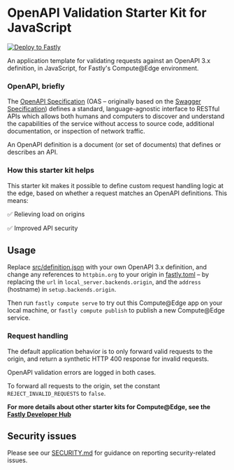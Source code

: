 # OpenAPI Validation Starter Kit for JavaScript

[![Deploy to Fastly](https://deploy.edgecompute.app/button)](https://deploy.edgecompute.app/deploy)

An application template for validating requests against an OpenAPI 3.x definition, in JavaScript, for Fastly's Compute@Edge environment. 

### OpenAPI, briefly

The [OpenAPI Specification](https://spec.openapis.org/oas/latest.html) (OAS – originally based on the [Swagger Specification](https://swagger.io/specification/)) defines a standard, language-agnostic interface to RESTful APIs which allows both humans and computers to discover and understand the capabilities of the service without access to source code, additional documentation, or inspection of network traffic.

An OpenAPI definition is a document (or set of documents) that defines or describes an API.

### How this starter kit helps

This starter kit makes it possible to define custom request handling logic at the edge, based on whether a request matches an OpenAPI definitions. This means:

✅ Relieving load on origins 

✅ Improved API security

## Usage

Replace [src/definition.json](./src/definition.json) with your own OpenAPI 3.x definition, and change any references to `httpbin.org` to your origin in [fastly.toml](./fastly.toml) – by replacing the `url` in `local_server.backends.origin`, and the `address` (hostname) in `setup.backends.origin`.

Then run `fastly compute serve` to try out this Compute@Edge app on your local machine, or `fastly compute publish` to publish a new Compute@Edge service.

### Request handling

The default application behavior is to only forward valid requests to the origin, and return a synthetic HTTP 400 response for invalid requests.

OpenAPI validation errors are logged in both cases.

To forward all requests to the origin, set the constant `REJECT_INVALID_REQUESTS` to `false`.

**For more details about other starter kits for Compute@Edge, see the [Fastly Developer Hub](https://developer.fastly.com/solutions/starters)**

## Security issues

Please see our [SECURITY.md](SECURITY.md) for guidance on reporting security-related issues.
